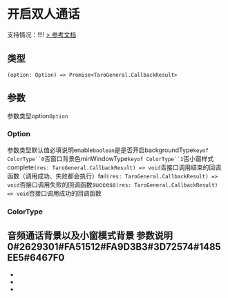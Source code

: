 # 开启双人通话
支持情况：!!!!
[> 参考文档
](https://developers.weixin.qq.com/miniprogram/dev/api/media/voip/wx.setEnable1v1Chat.html)
## 类型[​](setEnable1v1Chat.html#类型)
```tsx
(option: Option) => Promise<TaroGeneral.CallbackResult>
```

## 参数[​](setEnable1v1Chat.html#参数)
参数类型option`Option`
### Option[​](setEnable1v1Chat.html#option)
参数类型默认值必填说明enable`boolean`是是否开启backgroundType`keyof ColorType``0`否窗口背景色minWindowType`keyof ColorType``1`否小窗样式complete`(res: TaroGeneral.CallbackResult) => void`否接口调用结束的回调函数（调用成功、失败都会执行）fail`(res: TaroGeneral.CallbackResult) => void`否接口调用失败的回调函数success`(res: TaroGeneral.CallbackResult) => void`否接口调用成功的回调函数
### ColorType[​](setEnable1v1Chat.html#colortype)
音频通话背景以及小窗模式背景
参数说明0#2629301#FA51512#FA9D3B3#3D72574#1485EE5#6467F0
- 
- 

- 
-
